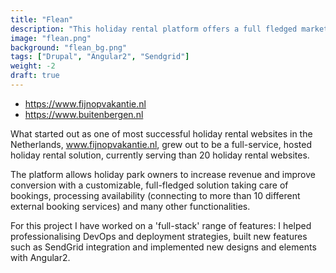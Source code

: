 ```yaml
---
title: "Flean"
description: "This holiday rental platform offers a full fledged marketing and booking management solution and currently hosts more than 20 customized websites."
image: "flean.png"
background: "flean_bg.png"
tags: ["Drupal", "Angular2", "Sendgrid"]
weight: -2
draft: true
---
```


- https://www.fijnopvakantie.nl
- https://www.buitenbergen.nl

What started out as one of most successful holiday rental websites in the Netherlands, <a href="https://www.fijnopvakantie.nl" target="_blank">www.fijnopvakantie.nl</a>, grew out to be a full-service, hosted holiday rental solution, currently serving than 20 holiday rental websites.

The platform allows holiday park owners to increase revenue and improve conversion with a customizable, full-fledged solution taking care of bookings, processing availability (connecting to more than 10 different external booking services) and many other functionalities.

For this project I have worked on a 'full-stack' range of features: I helped professionalising DevOps and deployment strategies, built new features such as SendGrid integration and implemented new designs and elements with Angular2.